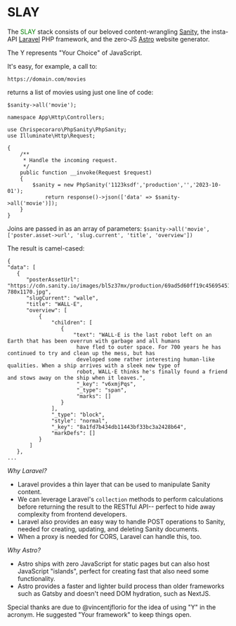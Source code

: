 # SLAY
 
The <span style="color:green">SLAY</span> stack consists of our beloved content-wrangling [Sanity](https://sanity.io), the insta-API [Laravel](https://laravel.com) PHP framework, and the zero-JS [Astro](https://astro.build/) website generator.

The Y represents "Your Choice" of JavaScript.

It's easy, for example, a call to:

```https://domain.com/movies``` 

returns a list of movies using just one line of code:

```$sanity->all('movie'); ```

```<?php
namespace App\Http\Controllers;

use Chrispecoraro\PhpSanity\PhpSanity;
use Illuminate\Http\Request;

{
    /**
     * Handle the incoming request.
     */
    public function __invoke(Request $request)
    {
        $sanity = new PhpSanity('1123ksdf','production','','2023-10-01');
            return response()->json(['data' => $sanity->all('movie')]);
    }
}
```

Joins are passed in as an array of parameters: 
```$sanity->all('movie', ['poster.asset->url', 'slug.current', 'title', 'overview'])``` 

The result is camel-cased:

```
{
"data": [
   {
      "posterAssetUrl": "https://cdn.sanity.io/images/bl5z37mx/production/69ad5d60ff19c456954513e8c67e9563c780d5e1-780x1170.jpg",
      "slugCurrent": "walle",
      "title": "WALL·E",
      "overview": [
          {
              "children": [
                 {
                     "text": "WALL·E is the last robot left on an Earth that has been overrun with garbage and all humans  
                      have fled to outer space. For 700 years he has continued to try and clean up the mess, but has 
                      developed some rather interesting human-like qualities. When a ship arrives with a sleek new type of 
                      robot, WALL·E thinks he's finally found a friend and stows away on the ship when it leaves.",
                      "_key": "v6xmjPqs",
                      "_type": "span",
                      "marks": []
                 }
              ],
              "_type": "block",
              "style": "normal",
              "_key": "8a1fd7b434db11443bf33bc3a2428b64",
              "markDefs": []
          }
       ]
   },
...
```



_Why Laravel?_ 
* Laravel provides a thin layer that can be used to manipulate Sanity content.
* We can leverage Laravel's `collection` methods to perform calculations before returning the result to the RESTful API-- perfect to hide away complexity from frontend developers.
* Laravel also provides an easy way to handle POST operations to Sanity, needed for creating, updating, and deleting Sanity documents.
* When a proxy is needed for CORS, Laravel can handle this, too.

_Why Astro?_ 
* Astro ships with zero JavaScript for static pages but can also host JavaScript "islands", perfect for creating fast that also need some functionality.
* Astro provides a faster and lighter build process than older frameworks such as Gatsby and doesn't need DOM hydration, such as NextJS.

Special thanks are due to @vincentjflorio for the idea of using "Y" in the acronym. He suggested "Your framework" to keep things open.
